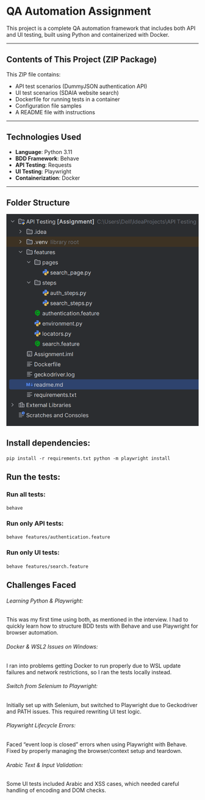 # QA Automation Assignment

This project is a complete QA automation framework that includes both API and UI testing, built using Python and containerized with Docker.

---

## Contents of This Project (ZIP Package)

This ZIP file contains:

- API test scenarios (DummyJSON authentication API)
- UI test scenarios (SDAIA website search)
- Dockerfile for running tests in a container
- Configuration file samples
- A README file with instructions

---

## Technologies Used

- **Language**: Python 3.11
- **BDD Framework**: Behave
- **API Testing**: Requests
- **UI Testing**: Playwright
- **Containerization**: Docker

---

## Folder Structure
![img.png](img.png)

## Install dependencies:
`pip install -r requirements.txt
python -m playwright install`

## Run the tests:

### Run all tests:

`behave`

### Run only API tests:

`behave features/authentication.feature`

### Run only UI tests:

`behave features/search.feature`
## Challenges Faced

###### Learning Python & Playwright:
This was my first time using both, as mentioned in the interview. I had to quickly learn how to structure BDD tests with Behave and use Playwright for browser automation.

###### Docker & WSL2 Issues on Windows:
I ran into problems getting Docker to run properly due to WSL update failures and network restrictions, so I ran the tests locally instead.

###### Switch from Selenium to Playwright:
Initially set up with Selenium, but switched to Playwright due to Geckodriver and PATH issues. This required rewriting UI test logic.

###### Playwright Lifecycle Errors:
Faced “event loop is closed” errors when using Playwright with Behave. Fixed by properly managing the browser/context setup and teardown.

###### Arabic Text & Input Validation:
Some UI tests included Arabic and XSS cases, which needed careful handling of encoding and DOM checks.